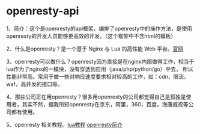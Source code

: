 # openresty-api
1、简介：这个是openresty的api框架，编排了openresty中的操作方法，是使用openresty的开发人员能够更高效的开发。（这个框架中不含html的模板）

2、什么是openresty？是一个基于 Nginx 与 Lua 的高性能 Web 平台。[官网](http://openresty.org/)

3、openresty可以做什么？openresty因为直接是在nginx内部做得工作，相当于lua作为了nginx的一模快，没有穿透到应用（java/php/python/go）中去，
所以性能非常高。常用于做一些对响应速度要求相对较高的工作，如：cdn，限流，waf，高并发的接口等。

4、那些公司正在用openresty？很多用openresty的公司都觉得自己是孤独是使用者，其实不然，据我所知openresty在京东，阿里，360，百度，海康威视等公司都有使用。

5、openresty 相关教程。[lua教程](https://www.bilibili.com/video/BV1H4411b7o9?p=1) [openresty简介](https://www.bilibili.com/video/BV1S4411d7rx?from=search&seid=1245851150900242422)

